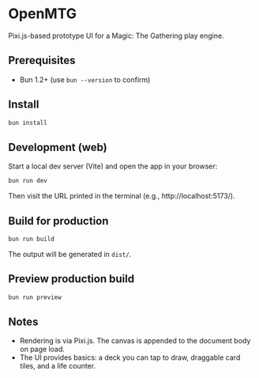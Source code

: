 # OpenMTG

Pixi.js-based prototype UI for a Magic: The Gathering play engine.

## Prerequisites
- Bun 1.2+ (use `bun --version` to confirm)

## Install
```bash
bun install
```

## Development (web)
Start a local dev server (Vite) and open the app in your browser:
```bash
bun run dev
```
Then visit the URL printed in the terminal (e.g., http://localhost:5173/).

## Build for production
```bash
bun run build
```
The output will be generated in `dist/`.

## Preview production build
```bash
bun run preview
```

## Notes
- Rendering is via Pixi.js. The canvas is appended to the document body on page load.
- The UI provides basics: a deck you can tap to draw, draggable card tiles, and a life counter.
